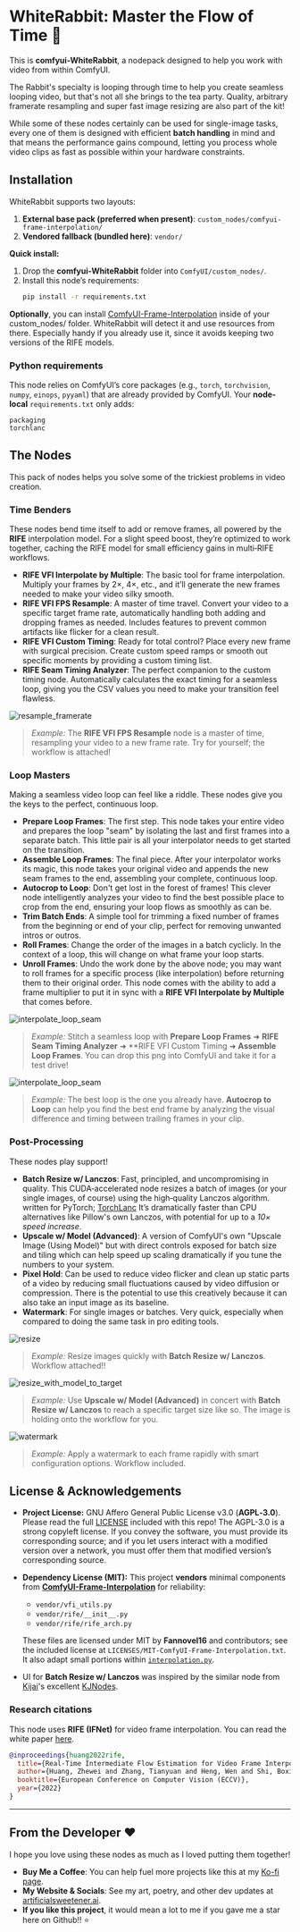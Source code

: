 # WhiteRabbit: Master the Flow of Time 🐇

This is **comfyui-WhiteRabbit**, a nodepack designed to help you work with video from within ComfyUI.

The Rabbit's specialty is looping through time to help you create seamless looping video, but that's not all she brings to the tea party. Quality, arbitrary framerate resampling and super fast image resizing are also part of the kit!

While some of these nodes certainly can be used for single-image tasks, every one of them is designed with efficient **batch handling** in mind and that means the performance gains compound, letting you process whole video clips as fast as possible within your hardware constraints.


## Installation

WhiteRabbit supports two layouts:

1) **External base pack (preferred when present)**: `custom_nodes/comfyui-frame-interpolation/`
2) **Vendored fallback (bundled here)**: `vendor/`

**Quick install:**
1. Drop the **comfyui-WhiteRabbit** folder into `ComfyUI/custom_nodes/`.
2. Install this node’s requirements:
   ```bash
   pip install -r requirements.txt

**Optionally**, you can install [ComfyUI-Frame-Interpolation](https://github.com/Fannovel16/ComfyUI-Frame-Interpolation) inside of your custom_nodes/ folder. WhiteRabbit will detect it and use resources from there. Especially handy if you already use it, since it avoids keeping two versions of the RIFE models.

### Python requirements

This node relies on ComfyUI’s core packages (e.g., `torch`, `torchvision`, `numpy`, `einops`, `pyyaml`) that are already provided by ComfyUI. Your **node-local** `requirements.txt` only adds:

```
packaging
torchlanc
```

## The Nodes

This pack of nodes helps you solve some of the trickiest problems in video creation.

### Time Benders

These nodes bend time itself to add or remove frames, all powered by the **RIFE** interpolation model. For a slight speed boost, they’re optimized to work together, caching the RIFE model for small efficiency gains in multi‑RIFE workflows.

- **RIFE VFI Interpolate by Multiple**: The basic tool for frame interpolation. Multiply your frames by 2×, 4×, etc., and it’ll generate the new frames needed to make your video silky smooth.
- **RIFE VFI FPS Resample**: A master of time travel. Convert your video to a specific target frame rate, automatically handling both adding and dropping frames as needed. Includes features to prevent common artifacts like flicker for a clean result.
- **RIFE VFI Custom Timing**: Ready for total control? Place every new frame with surgical precision. Create custom speed ramps or smooth out specific moments by providing a custom timing list.
- **RIFE Seam Timing Analyzer**: The perfect companion to the custom timing node. Automatically calculates the exact timing for a seamless loop, giving you the CSV values you need to make your transition feel flawless.

![resample_framerate](examples/resample_framerate.png)
> *Example:* The **RIFE VFI FPS Resample** node is a master of time, resampling your video to a new frame rate. Try for yourself; the workflow is attached!

### Loop Masters

Making a seamless video loop can feel like a riddle. These nodes give you the keys to the perfect, continuous loop.

- **Prepare Loop Frames**: The first step. This node takes your entire video and prepares the loop "seam" by isolating the last and first frames into a separate batch. This little pair is all your interpolator needs to get started on the transition.
- **Assemble Loop Frames**: The final piece. After your interpolator works its magic, this node takes your original video and appends the new seam frames to the end, assembling your complete, continuous loop.
- **Autocrop to Loop**: Don't get lost in the forest of frames! This clever node intelligently analyzes your video to find the best possible place to crop from the end, ensuring your loop flows as smoothly as can be.
- **Trim Batch Ends**: A simple tool for trimming a fixed number of frames from the beginning or end of your clip, perfect for removing unwanted intros or outros.
- **Roll Frames**: Change the order of the images in a batch cyclicly. In the context of a loop, this will change on what frame your loop starts.
- **Unroll Frames**: Undo the work done by the above node; you may want to roll frames for a specific process (like interpolation) before returning them to their original order. This node comes with the ability to add a frame multiplier to put it in sync with a **RIFE VFI Interpolate by Multiple** that comes before.

![interpolate_loop_seam](examples/interpolate_loop_seam.png)
> *Example:* Stitch a seamless loop with **Prepare Loop Frames** ➜ **RIFE Seam Timing Analyzer** ➜ **RIFE VFI Custom Timing ➜ **Assemble Loop Frames**. You can drop this png into ComfyUI and take it for a test drive!

![interpolate_loop_seam](examples/autocrop_to_loop.png)
> *Example:* The best loop is the one you already have. **Autocrop to Loop** can help you find the best end frame by analyzing the visual difference and timing between trailing frames in your clip.

### Post-Processing

These nodes play support!

- **Batch Resize w/ Lanczos**: Fast, principled, and uncompromising in quality. This CUDA‑accelerated node resizes a batch of images (or your single images, of course) using the high‑quality Lanczos algorithm. written for PyTorch; [TorchLanc](https://github.com/Artificial-Sweetener/TorchLanc) It’s dramatically faster than CPU alternatives like Pillow's own Lanczos, with potential for up to a *10× speed increase*.
- **Upscale w/ Model (Advanced)**: A version of ComfyUI's own "Upscale Image (Using Model)" but with direct controls exposed for batch size and tiling which can help speed up scaling dramatically if you tune the numbers to your system.
- **Pixel Hold**: Can be used to reduce video flicker and clean up static parts of a video by reducing small fluctuations caused by video diffusion or compression. There is the potential to use this creatively because it can also take an input image as its baseline.
- **Watermark**: For single images or batches. Very quick, especially when compared to doing the same task in pro editing tools.

![resize](examples/resize.png)
> *Example:* Resize images quickly with **Batch Resize w/ Lanczos**. Workflow attached!!

![resize_with_model_to_target](examples/resize_with_model_to_target.png)
> *Example:* Use **Upscale w/ Model (Advanced)** in concert with **Batch Resize w/ Lanczos** to reach a specific target size like so. The image is holding onto the workflow for you.

![watermark](examples/watermark.png)
> *Example:* Apply a watermark to each frame rapidly with smart configuration options. Workflow included.

## License & Acknowledgements
- **Project License:** GNU Affero General Public License v3.0 (**AGPL‑3.0**). Please read the full [LICENSE](LICENSE) included with this repo! The AGPL-3.0 is a strong copyleft license. If you convey the software, you must provide its corresponding source; and if you let users interact with a modified version over a network, you must offer them that modified version’s corresponding source.

- **Dependency License (MIT):** This project **vendors** minimal components from **[ComfyUI-Frame-Interpolation](https://github.com/Fannovel16/ComfyUI-Frame-Interpolation)** for reliability:
  - `vendor/vfi_utils.py`
  - `vendor/rife/__init__.py`
  - `vendor/rife/rife_arch.py`

  These files are licensed under MIT by **Fannovel16** and contributors; see the included license at `LICENSES/MIT-ComfyUI-Frame-Interpolation.txt`. It also adapt small portions within [`interpolation.py`](interpolation.py).
- UI for **Batch Resize w/ Lanczos** was inspired by the similar node from [Kijai](https://github.com/kijai/)'s excellent [KJNodes](thub.com/kijai/ComfyUI-KJNodes).

### Research citations

This node uses **RIFE (IFNet)** for video frame interpolation. You can read the white paper [here](https://ar5iv.labs.arxiv.org/html/2011.06294).

```bibtex
@inproceedings{huang2022rife,
  title={Real-Time Intermediate Flow Estimation for Video Frame Interpolation},
  author={Huang, Zhewei and Zhang, Tianyuan and Heng, Wen and Shi, Boxin and Zhou, Shuchang},
  booktitle={European Conference on Computer Vision (ECCV)},
  year={2022}
}
```
---

## From the Developer ❤️

I hope you love using these nodes as much as I loved putting them together!

- **Buy Me a Coffee**: You can help fuel more projects like this at my [Ko-fi page](https://ko-fi.com/artificial_sweetener).
- **My Website & Socials**: See my art, poetry, and other dev updates at [artificialsweetener.ai](https://artificialsweetener.ai).
- **If you like this project**, it would mean a lot to me if you gave me a star here on Github!! ⭐
